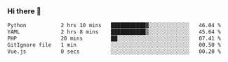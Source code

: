 ### Hi there 👋

<!--START_SECTION:waka-->

```txt
Python           2 hrs 10 mins   ███████████▓░░░░░░░░░░░░░   46.04 %
YAML             2 hrs 8 mins    ███████████▒░░░░░░░░░░░░░   45.64 %
PHP              20 mins         ██░░░░░░░░░░░░░░░░░░░░░░░   07.41 %
GitIgnore file   1 min           ░░░░░░░░░░░░░░░░░░░░░░░░░   00.50 %
Vue.js           0 secs          ░░░░░░░░░░░░░░░░░░░░░░░░░   00.20 %
```

<!--END_SECTION:waka-->

<!--
**Jonas-VanHaeken/Jonas-VanHaeken** is a ✨ _special_ ✨ repository because its `README.md` (this file) appears on your GitHub profile.

Here are some ideas to get you started:

- 🔭 I’m currently working on ...
- 🌱 I’m currently learning ...
- 👯 I’m looking to collaborate on ...
- 🤔 I’m looking for help with ...
- 💬 Ask me about ...
- 📫 How to reach me: ...
- 😄 Pronouns: ...
- ⚡ Fun fact: ...
-->
